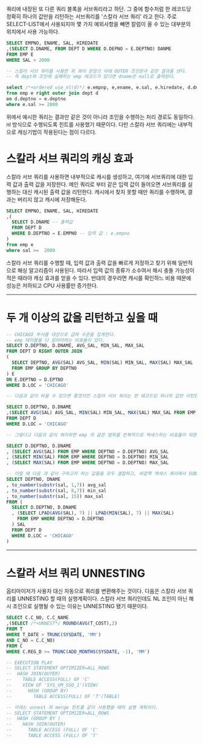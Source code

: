 쿼리에 내장된 또 다른 쿼리 블록을 서브쿼리라고 하단. 그 중에 함수처럼 한 레코드당 정확히 하나의 값만을 리턴하는 서브쿼리를 '스칼라 서브 쿼리' 라고 한다.
주로 SELECT-LIST에서 사용되지마 몇 가지 예외사항을 빼면 칼럼이 올 수 있는 대부분의 위치에서 사용 가능하다.

```sql
SELECT EMPNO, ENAME, SAL, HIREDATE
,(SELECT D.DNAME, FROM DEPT D WHERE D.DEPNO = E.DEPTNO) DANME
FROM EMP E
WHERE SAL > 2000

-- 스칼라 서브 쿼리를 사용한 위 쿼리 문장으 아래 OUTER 조인문과 같은 결과를 낸다.
-- 즉 dept와 조인에 실패하는 emp 레코드가 있다면 dname은 null로 출력된다.

select /*+ordered use_nl(d)*/ e.empnp, e,ename, e.sal, e.hiredate, d.dname
from emp e right outer join dept d
on d.deptno = e.deptno
where e.sal >= 2000
```

위에서 예시한 쿼리는 결과만 같은 것이 아니라 조인을 수행하는 처리 경로도 동일하다. nl 방식으로 수행되도록 힌트를 사용했기 때문이다. 다만 스칼라 서브 쿼리에는 내부적으로 캐싱기법이 작용된다는 점이 다르다.

# 스칼라 서브 쿼리의 캐싱 효과

스칼라 서브 쿼리를 사용하면 내부적으로 캐시를 생성하고, 여기에 서브쿼리에 대한 입력 값과 출력 값을 저장한다.
메인 쿼리로 부터 같은 입력 값이 들어오면 서브쿼리를 실행하는 대신 캐시된 출력 값을 리턴한다. 캐시에서 찾지 못할 때만 쿼리를 수행하며, 결과는 버리지 않고 캐시에 저장해둔다.

```sql
SELECT EMPNO, ENAME, SAL, HIREDATE
,(
  SELECT D.DNAME -- 출력값
  FROM DEPT D
  WHERE D.DEPTNO = E.EMPNO -- 입력 값 : e.empno
)
from emp e
where sal >=  2000
```

스칼라 서브 쿼리를 수행할 때, 입력 값과 출력 값을 빠르게 저정하고 찾기 위해 일반적으로 해싱 알고리즘이 사용된다. 따라서 입력 값의 종류가 소수여서 해시 충돌 가능성이 적은 때라야 캐싱 효과를 얻을 수 있다.
반대의 경우라면 캐시를 확인하느 비용 때문에 성능은 저하되고 CPU 사용률만 증가한다.

---

# 두 개 이상의 값을 리턴하고 싶을 때

```sql
-- CHICAGO 부서를 대상으로 급여 수준을 집계한다.
-- emp 테이블을 다 읽어야하는 비효율이 있다.
SELECT D.DEPTNO, D.DNAME, AVG_SAL, MIN_SAL, MAX_SAL
FROM DEPT D RIGHT OUTER JOIN
(
  SELECT DEPTNO, AVG(SAL) AVG_SAL, MIN(SAL) MIN_SAL, MAX(SAL) MAX_SAL
  FROM EMP GROUP BY DEPTNO
) E
ON E.DEPTNO = D.EPTNO
WHERE D.LOC = 'CHICAGO'

-- 다음과 같이 바꿀 수 있으면 좋겠지만 스칼라 서브 쿼리는 한 레코드당 하나의 값만 리턴한다.

SELECT D.DEPTNO, D.DNAME
,(SELECT AVG(SAL) AVG_SAL, MIN(SAL) MIN_SAL, MAX(SAL) MAX_SAL FROM EMP WHERE DEPTNO = D.DEPTNO)
FROM DEPT D
WHERE D.LOC = 'CHICAGO'

-- 그렇다고 다음과 같이 쿼리하면 emp 의 같은 범위를 반복적으로 액세스하는 비효율이 따른다.

SELECT D.DEPTNO, D.DNAME
, (SELECT AVG(SAL) FROM EMP WHERE DEPTNO = D.DEPTNO) AVG_SAL
, (SELECT MIN(SAL) FROM EMP WHERE DEPTNO = D.DEPTNO) MIN_SAL
, (SELECT MAX(SAL) FROM EMP WHERE DEPTNO = D.DEPTNO) MAX_SAL

-- 이럴 때 다음 과 같이 구하고자 하는 값들을 모두 결합하고, 바깥쪽 액세스 쿼리에서 SUBSTR 함수로 분리하는 방법이 유용하게 쓰인다
SELECT DEPTNO, DNAME
, to_number(substr(sal, 1,7)) avg_sal
, to_number(substr(sal, 8,7)) min_sal
, to_number(substr(sal, 15)) max_sal
FROM (
  SELECT D.DEPTNO, D.DNAME
  , (SELECT LPAD(AVG(SAL), 7) || LPAD(MIN(SAL), 7) || MAX(SAL)
    FROM EMP WHERE DEPTNO = D.DEPTNO
  ) SAL
  FROM DEPT D
  WHERE D.LOC = 'CHICAGO'
)

```

---

# 스칼라 서브 쿼리 UNNESTING

옵티마이저가 사용자 대신 자동으로 쿼리를 변환해주는 것이다. 다음은 스칼라 서브 쿼리를 UNNESTING 할 때의 실행계획이다.
스칼라 서브 쿼리인데도 NL 조인이 아닌 해시 조인으로 실행될 수 있는 이유는 UNNESTING 됐기 때문이다.

```SQL
SELECT C.C_NO, C.C_NAME
,(SELECT /*+UNNEST*/ ROUND(AVG(T_COST),2)
FROM T
WHERE T_DATE > TRUNC(SYSDATE, 'MM')
AND C_NO = C.C_NO)
FROM C
WHERE C.REG_D >= TRUNC(ADD_MONTHS(SYSDATE, -1), 'MM')

-- EXECUTION PLAY
-- SELECT STATEMENT OPTIMIZER=ALL_ROWS
--  HASH JOIN(OUTER)
--    TABLE ACCESS(FULL) OF 'C'
--    VIEW OF 'SYS_VM_SSQ_1'(VIEW)
--      HASH (GROUP BY)
--        TABLE ACCESS(FULL) OF 'T'(TABLE)

-- 아래는 unnest 와 merge 힌트를 같이 사용했을 때의 실행 계획이다.
-- SELECT STATEMENT OPTIMIZER=ALL_ROWS
--  HASH (GROUP BY )
--    HASH JOIN(OUTER)
--      TABLE ACCESS (FULL) OF 'C'
--      TABLE ACCESS (FULL) OF 'T'

```

